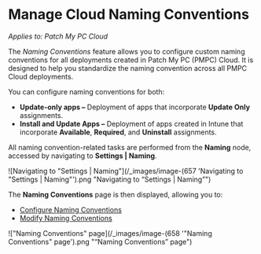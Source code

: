 # Manage Cloud Naming Conventions

_Applies to: Patch My PC Cloud_

The _Naming Conventions_ feature allows you to configure custom naming conventions for all deployments created in Patch My PC (PMPC) Cloud. It is designed to help you standardize the naming convention across all PMPC Cloud deployments.

You can configure naming conventions for both:

* **Update-only apps –** Deployment of apps that incorporate **Update Only** assignments.
* **Install and Update Apps –** Deployment of apps created in Intune that incorporate **Available**, **Required**, and **Uninstall** assignments.

All naming convention-related tasks are performed from the **Naming** node, accessed by navigating to **Settings | Naming**.

![Navigating to "Settings | Naming"](/_images/image-(657 'Navigating to "Settings | Naming"').png "Navigating to “Settings | Naming”")

The **Naming Conventions** page is then displayed, allowing you to:

* [Configure Naming Conventions](configure-cloud-naming-conventions.md)
* [Modify Naming Conventions](modify-cloud-naming-conventions.md)

!["Naming Conventions" page](/_images/image-(658 '"Naming Conventions" page').png "“Naming Conventions” page")